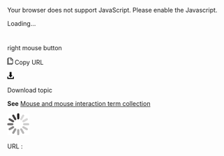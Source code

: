 Your browser does not support JavaScript. Please enable the Javascript.

Loading...

# 

right mouse button

![Copy URL](media/right-mouse-button/Copy.png)
Copy URL

![Download](media/right-mouse-button/Download.png)

Download topic

**See** [Mouse and mouse interaction term collection](https://worldready.cloudapp.net/Styleguide/Read?id=2700&topicid=29013)

![In progress](media/right-mouse-button/activity-large.gif)

URL :
